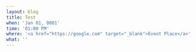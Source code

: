 ```yaml
---
layout: blog
title: Test
when: 'Jan 01, 0001'
time: '01:00 PM'
where: '<a href="https://google.com" target="_blank">Event Place</a>'
what: ''
---
```


